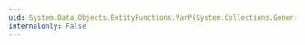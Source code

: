 ```yaml
---
uid: System.Data.Objects.EntityFunctions.VarP(System.Collections.Generic.IEnumerable{System.Decimal})
internalonly: False
---
```

